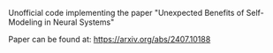 Unofficial code implementing the paper "Unexpected Benefits of Self-Modeling in Neural Systems"

Paper can be found at: https://arxiv.org/abs/2407.10188

